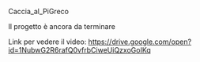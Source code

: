 Caccia_al_PiGreco


Il progetto è ancora da terminare 

Link per vedere il video:
https://drive.google.com/open?id=1NubwG2R6rafQ0vfrbCiweUiQzxoGoIKq
